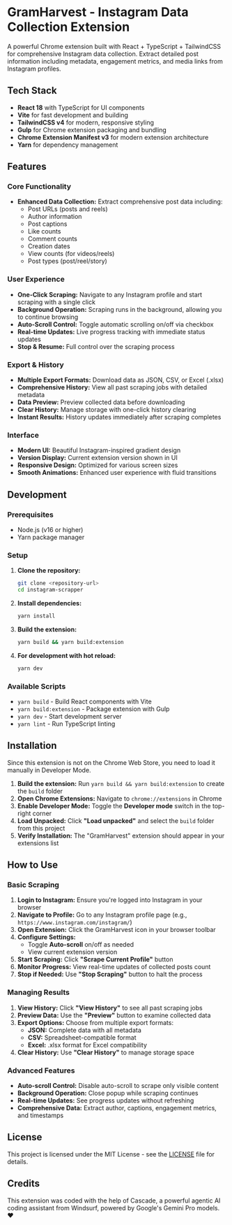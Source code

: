 # GramHarvest - Instagram Data Collection Extension

A powerful Chrome extension built with React + TypeScript + TailwindCSS for comprehensive Instagram data collection. Extract detailed post information including metadata, engagement metrics, and media links from Instagram profiles.

## Tech Stack

- **React 18** with TypeScript for UI components
- **Vite** for fast development and building
- **TailwindCSS v4** for modern, responsive styling
- **Gulp** for Chrome extension packaging and bundling
- **Chrome Extension Manifest v3** for modern extension architecture
- **Yarn** for dependency management

## Features

### Core Functionality
- **Enhanced Data Collection:** Extract comprehensive post data including:
  - Post URLs (posts and reels)
  - Author information
  - Post captions
  - Like counts
  - Comment counts
  - Creation dates
  - View counts (for videos/reels)
  - Post types (post/reel/story)

### User Experience
- **One-Click Scraping:** Navigate to any Instagram profile and start scraping with a single click
- **Background Operation:** Scraping runs in the background, allowing you to continue browsing
- **Auto-Scroll Control:** Toggle automatic scrolling on/off via checkbox
- **Real-time Updates:** Live progress tracking with immediate status updates
- **Stop & Resume:** Full control over the scraping process

### Export & History
- **Multiple Export Formats:** Download data as JSON, CSV, or Excel (.xlsx)
- **Comprehensive History:** View all past scraping jobs with detailed metadata
- **Data Preview:** Preview collected data before downloading
- **Clear History:** Manage storage with one-click history clearing
- **Instant Results:** History updates immediately after scraping completes

### Interface
- **Modern UI:** Beautiful Instagram-inspired gradient design
- **Version Display:** Current extension version shown in UI
- **Responsive Design:** Optimized for various screen sizes
- **Smooth Animations:** Enhanced user experience with fluid transitions

## Development

### Prerequisites
- Node.js (v16 or higher)
- Yarn package manager

### Setup
1. **Clone the repository:**
   ```bash
   git clone <repository-url>
   cd instagram-scrapper
   ```

2. **Install dependencies:**
   ```bash
   yarn install
   ```

3. **Build the extension:**
   ```bash
   yarn build && yarn build:extension
   ```

4. **For development with hot reload:**
   ```bash
   yarn dev
   ```

### Available Scripts
- `yarn build` - Build React components with Vite
- `yarn build:extension` - Package extension with Gulp
- `yarn dev` - Start development server
- `yarn lint` - Run TypeScript linting

## Installation

Since this extension is not on the Chrome Web Store, you need to load it manually in Developer Mode.

1. **Build the extension:** Run `yarn build && yarn build:extension` to create the `build` folder
2. **Open Chrome Extensions:** Navigate to `chrome://extensions` in Chrome
3. **Enable Developer Mode:** Toggle the **Developer mode** switch in the top-right corner
4. **Load Unpacked:** Click **"Load unpacked"** and select the `build` folder from this project
5. **Verify Installation:** The "GramHarvest" extension should appear in your extensions list

## How to Use

### Basic Scraping
1. **Login to Instagram:** Ensure you're logged into Instagram in your browser
2. **Navigate to Profile:** Go to any Instagram profile page (e.g., `https://www.instagram.com/instagram/`)
3. **Open Extension:** Click the GramHarvest icon in your browser toolbar
4. **Configure Settings:**
   - Toggle **Auto-scroll** on/off as needed
   - View current extension version
5. **Start Scraping:** Click **"Scrape Current Profile"** button
6. **Monitor Progress:** View real-time updates of collected posts count
7. **Stop if Needed:** Use **"Stop Scraping"** button to halt the process

### Managing Results
1. **View History:** Click **"View History"** to see all past scraping jobs
2. **Preview Data:** Use the **"Preview"** button to examine collected data
3. **Export Options:** Choose from multiple export formats:
   - **JSON:** Complete data with all metadata
   - **CSV:** Spreadsheet-compatible format
   - **Excel:** .xlsx format for Excel compatibility
4. **Clear History:** Use **"Clear History"** to manage storage space

### Advanced Features
- **Auto-scroll Control:** Disable auto-scroll to scrape only visible content
- **Background Operation:** Close popup while scraping continues
- **Real-time Updates:** See progress updates without refreshing
- **Comprehensive Data:** Extract author, captions, engagement metrics, and timestamps

## License

This project is licensed under the MIT License - see the [LICENSE](LICENSE) file for details.

## Credits

This extension was coded with the help of Cascade, a powerful agentic AI coding assistant from Windsurf, powered by Google's Gemini Pro models. ❤️
